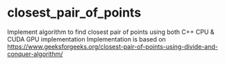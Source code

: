 # closest_pair_of_points
Implement algorithm to find closest pair of points using both C++ CPU &amp; CUDA GPU implementation 
Implementation is based on 
https://www.geeksforgeeks.org/closest-pair-of-points-using-divide-and-conquer-algorithm/
